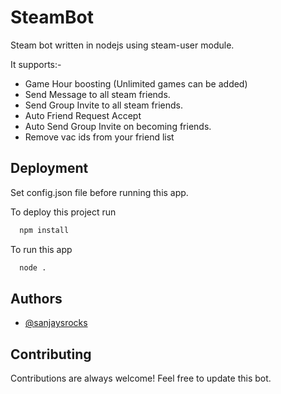 
# SteamBot

Steam bot written in nodejs using steam-user module.

It supports:-
* Game Hour boosting (Unlimited games can be added)
* Send Message to all steam friends.
* Send Group Invite to all steam friends.
* Auto Friend Request Accept
* Auto Send Group Invite on becoming friends.
* Remove vac ids from your friend list


## Deployment

Set config.json file before running this app.

To deploy this project run

```bash
  npm install
```

To run this app
```bash
  node .
```


## Authors

- [@sanjaysrocks](https://www.github.com/sanjaysrocks)


## Contributing

Contributions are always welcome! Feel free to update this bot.

